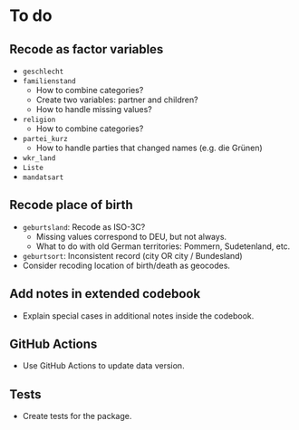 # To do

## Recode as factor variables

* `geschlecht`
* `familienstand`
  - How to combine categories?
  - Create two variables: partner and children?
  - How to handle missing values?
* `religion`
  - How to combine categories?
* `partei_kurz`
  - How to handle parties that changed names (e.g. die Grünen)
* `wkr_land`
* `Liste`
* `mandatsart`
  
  
## Recode place of birth
  
* `geburtsland`: Recode as ISO-3C?
  - Missing values correspond to DEU, but not always.
  - What to do with old German territories: Pommern, Sudetenland, etc.
* `geburtsort`: Inconsistent record (city OR city / Bundesland)
* Consider recoding location of birth/death as geocodes. 


## Add notes in extended codebook

* Explain special cases in additional notes inside the codebook. 


## GitHub Actions

* Use GitHub Actions to update data version. 


## Tests

* Create tests for the package. 
